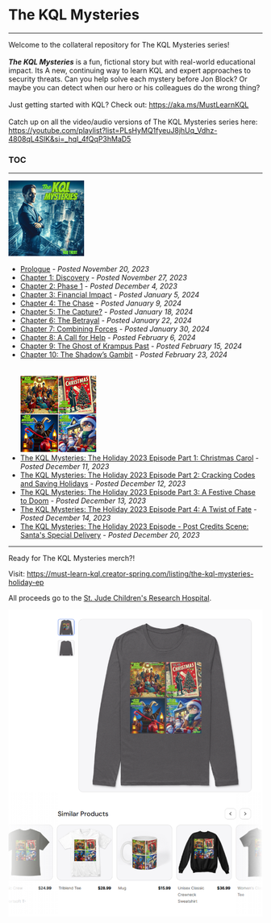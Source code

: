 # The KQL Mysteries 
---
Welcome to the collateral repository for The KQL Mysteries series!
<br><br>
<b><i>The KQL Mysteries</b></i> is a fun, fictional story but with real-world educational impact. Its A new, continuing way to learn KQL and expert approaches to security threats. Can you help solve each mystery before Jon Block? 
Or maybe you can detect when our hero or his colleagues do the wrong thing?
<br><br>
Just getting started with KQL? Check out: https://aka.ms/MustLearnKQL 
<br><br>
Catch up on all the video/audio versions of The KQL Mysteries series here: https://youtube.com/playlist?list=PLsHyMQ1fyeuJ8jhUq_Vdhz-4808qL4SlK&si=_hqI_4fQqP3hMaD5 
### TOC
---
![The KQL Mysteries](https://github.com/rod-trent/KQLMysteries/blob/main/Images/supersmall.png)
<br>
* <a href="https://rodtrent.substack.com/p/the-kql-mysteries-prologue" target="_blank">Prologue</a> - <i>Posted November 20, 2023</i><br>
* <a href="https://rodtrent.substack.com/p/the-kql-mysteries-chapter-1" target="_blank">Chapter 1: Discovery</a> - <i>Posted November 27, 2023</i><br>
* <a href="https://rodtrent.substack.com/p/the-kql-mysteries-chapter-2" target="_blank">Chapter 2: Phase 1</a> - <i>Posted December 4, 2023</i><br>
* <a href="https://rodtrent.substack.com/p/the-kql-mysteries-chapter-3" target="_blank">Chapter 3: Financial Impact</a> - <i>Posted January 5, 2024</i><br>
* <a href="https://rodtrent.substack.com/p/the-kql-mysteries-chapter-4" target="_blank">Chapter 4: The Chase</a> - <i>Posted January 9, 2024</i><br>
* <a href="https://rodtrent.substack.com/p/the-kql-mysteries-chapter-5" target="_blank">Chapter 5: The Capture?</a> - <i>Posted January 18, 2024</i><br>
* <a href="https://rodtrent.substack.com/p/the-kql-mysteries-chapter-6" target="_blank">Chapter 6: The Betrayal</a> - <i>Posted January 22, 2024</i><br>
* <a href="https://rodtrent.substack.com/p/the-kql-mysteries-chapter-7" target="_blank">Chapter 7: Combining Forces</a> - <i>Posted January 30, 2024</i><br>
* <a href="https://rodtrent.substack.com/p/the-kql-mysteries-chapter-8" target="_blank">Chapter 8: A Call for Help</a> - <i>Posted February 6, 2024</i><br>
* <a href="https://rodtrent.substack.com/p/the-kql-mysteries-chapter-9" target="_blank">Chapter 9: The Ghost of Krampus Past</a> - <i>Posted February 15, 2024</i><br>
* <a href="https://rodtrent.substack.com/p/the-kql-mysteries-chapter-10" target="_blank">Chapter 10: The Shadow’s Gambit</a> - <i>Posted February 23, 2024</i><br>
<br><br>
![The KQL Mysteries](https://github.com/rod-trent/KQLMysteries/blob/main/Images/AllHolidayMysteriesSmall.png)
* <a href="https://rodtrent.substack.com/p/the-kql-mysteries-the-holiday-2023" target="_blank">The KQL Mysteries: The Holiday 2023 Episode Part 1: Christmas Carol</a> - <i>Posted December 11, 2023</i><br>
* <a href="https://rodtrent.substack.com/p/the-kql-mysteries-the-holiday-2023-704" target="_blank">The KQL Mysteries: The Holiday 2023 Episode Part 2: Cracking Codes and Saving Holidays</a> - <i>Posted December 12, 2023</i><br>
* <a href="https://rodtrent.substack.com/p/the-kql-mysteries-the-holiday-2023-1ac" target="_blank">The KQL Mysteries: The Holiday 2023 Episode Part 3: A Festive Chase to Doom</a> - <i>Posted December 13, 2023</i><br>
* <a href="https://rodtrent.substack.com/p/the-kql-mysteries-the-holiday-2023-f61" target="_blank">The KQL Mysteries: The Holiday 2023 Episode Part 4: A Twist of Fate</a> - <i>Posted December 14, 2023</i><br>
* <a href="https://rodtrent.substack.com/p/the-kql-mysteries-the-holiday-2023-e21" target="_blank">The KQL Mysteries: The Holiday 2023 Episode - Post Credits Scene: Santa's Special Delivery</a> - <i>Posted December 20, 2023</i><br>
---
Ready for The KQL Mysteries merch?!

Visit: https://must-learn-kql.creator-spring.com/listing/the-kql-mysteries-holiday-ep

All proceeds go to the <a href="https://www.stjude.org/">St. Jude Children's Research Hospital</a>.

![The KQL Mysteries Merch](https://github.com/rod-trent/KQLMysteries/blob/main/Images/kqlmysteriesmerch.png)











